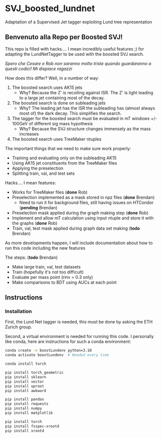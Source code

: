 # SVJ_boosted_lundnet
Adaptation of a Supervised Jet tagger exploiting Lund tree representation

## Benvenuto alla Repo per Boosted SVJ!

This repo is filled with hacks.... I mean incredibly useful features ;) for adapting the LundNetTagger to be used with the boosted SVJ search. 

*Spero che Cesare e Rob non saranno molto triste quando guardaranno a questi codici! Mi dispiace ragazzi*

How does this differ? Well, in a number of way:
1. The boosted search uses AK15 jets
    - Why? Because the Z' is recoiling against ISR. The Z' is light leading to a large jet containing most of the decay.
2. The boosted search is done on subleading jets
    - Why? The leading jet has the ISR the subleading has (almost always most of) the dark decay. This simplifies the search.
3. The tagger for the boosted search must be evaluated in mT windows +/- 100GeV of different sig mass hypothesis
    - Why? Because the SVJ structure changes immensely as the mass increases
4. The boosted search uses TreeMaker ntuples

The important things that we need to make sure work properly:
- Training and evaluating only on the subleading AK15
- Using AK15 jet constituents from the TreeMaker files
- Applying the preselection
- Splitting train, val, and test sets

Hacks.... I mean features:
- Works for TreeMaker files (**done** Rob)
- Preselection implemented as a mask stored in npz files (**done** Brendan)
    - Need to run it for background files, still having issues on HTCondor (**pending** Brendan)
- Preselection mask applied during the graph making step (**done** Rob)
- Implement and allow mT calculation using input ntuple and store it with the graphs (**done** Rob)
- Train, val, test mask applied during graph data set making (**todo** Brendan)

As more developments happen, I will include documentation about how to run this code including the new features

The steps: (**todo** Brendan)
- Make large train, val, test datasets 
- Train (hopefully it's not too difficult)
- Evaluate per mass point (rinv = 0.3 only)
- Make comparisons to BDT using AUCs at each point 

## Instructions

### Installation

First, the Lund Net tagger is needed, this must be done by asking the ETH Zurich group.

Second, a virtual environment is needed for running this code. I personally like conda, here are instructions for such a conda environment:
```bash
conda create -n boostLundenv python=3.10
conda activate boostLundenv  # Needed every time

conda install torch

pip install torch_geometric
pip install sklearn
pip install vector
pip install uproot
pip install awkward

pip install pandas
pip install requests
pip install numpy
pip install matplotlib

pip install torch
pip install fsspec-xrootd
pip install xrootd
```

